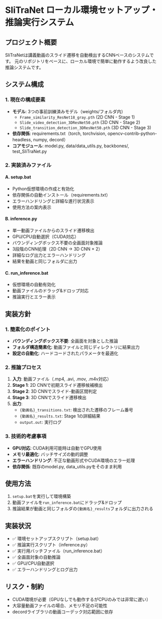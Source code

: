 # SliTraNet ローカル環境セットアップ・推論実行システム

## プロジェクト概要
SliTraNetは講義動画のスライド遷移を自動検出するCNNベースのシステムです。
元のリポジトリをベースに、ローカル環境で簡単に動作するよう改良した推論システムです。

## システム構成

### 1. 現在の構成要素
- **モデル**: 3つの事前訓練済みモデル（weights/フォルダ内）
  - `Frame_similarity_ResNet18_gray.pth` (2D CNN - Stage 1)
  - `Slide_video_detection_3DResNet50.pth` (3D CNN - Stage 2)
  - `Slide_transition_detection_3DResNet50.pth` (3D CNN - Stage 3)
- **依存関係**: requirements.txt（torch, torchvision, opencv-contrib-python-headless, numpy, decord）
- **コアモジュール**: model.py, data/data_utils.py, backbones/, test_SliTraNet.py

### 2. 実装済みファイル

#### A. setup.bat
- Python仮想環境の作成と有効化
- 依存関係の自動インストール（requirements.txt）
- エラーハンドリングと詳細な進行状況表示
- 使用方法の案内表示

#### B. inference.py
- 単一動画ファイルからのスライド遷移検出
- GPU/CPU自動選択（CUDA対応）
- バウンディングボックス不要の全画面対象推論
- 3段階のCNN処理（2D CNN → 3D CNN × 2）
- 詳細なログ出力とエラーハンドリング
- 結果を動画と同じフォルダに出力

#### C. run_inference.bat
- 仮想環境の自動有効化
- 動画ファイルのドラッグ&ドロップ対応
- 推論実行とエラー表示

## 実装方針

### 1. 簡素化のポイント
- **バウンディングボックス不要**: 全画面を対象とした推論
- **フォルダ構造簡素化**: 動画ファイルと同じディレクトリに結果出力
- **設定の自動化**: ハードコードされたパラメータを最適化

### 2. 推論プロセス
1. **入力**: 動画ファイル（.mp4, .avi, .mov, .m4v対応）
2. **Stage 1**: 2D CNNで初期スライド遷移候補検出
3. **Stage 2**: 3D CNNでスライド-動画区間判定
4. **Stage 3**: 3D CNNでスライド遷移検出
5. **出力**: 
   - `{動画名}_transitions.txt`: 検出された遷移のフレーム番号
   - `{動画名}_results.txt`: Stage 1の詳細結果
   - `output.out`: 実行ログ

### 3. 技術的考慮事項
- **GPU対応**: CUDA利用可能時は自動でGPU使用
- **メモリ最適化**: バッチサイズの動的調整
- **エラーハンドリング**: 不正な動画形式やCUDA環境のエラー処理
- **依存関係**: 既存のmodel.py, data_utils.pyをそのまま利用

## 使用方法
1. `setup.bat`を実行して環境構築
2. 動画ファイルを`run_inference.bat`にドラッグ&ドロップ
3. 推論結果が動画と同じフォルダの`{動画名}_results`フォルダに出力される

## 実装状況
- ✅ 環境セットアップスクリプト（setup.bat）
- ✅ 推論実行スクリプト（inference.py）
- ✅ 実行用バッチファイル（run_inference.bat）
- ✅ 全画面対象の自動推論
- ✅ GPU/CPU自動選択
- ✅ エラーハンドリングとログ出力

## リスク・制約
- CUDA環境が必要（GPUなしでも動作するがCPUのみでは非常に遅い）
- 大容量動画ファイルの場合、メモリ不足の可能性
- decordライブラリの動画コーデック対応範囲に依存